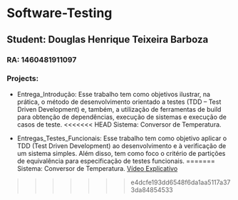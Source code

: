 # Software-Testing
## Student: Douglas Henrique Teixeira Barboza
### RA: 1460481911097
### Projects: 
- Entrega_Introdução: Esse trabalho tem como objetivos ilustrar, na prática, o método de desenvolvimento orientado a testes (TDD – Test Driven Development) e, também, a utilização de ferramentas de build para obtenção de dependências, execução de sistemas e execução de casos de teste. 
<<<<<<< HEAD
 Sistema: Conversor de Temperatura.

- Entregas_Testes_Funcionais: Esse trabalho tem como objetivo aplicar o TDD (Test Driven Development) ao desenvolvimento e à verificação de um sistema simples. Além disso, tem como foco o critério de partições de equivalência para especificação de testes funcionais.
=======
 Sistema: Conversor de Temperatura. [Vídeo Explicativo](https://youtu.be/H9mkTrC9R3A)
>>>>>>> e4dcfe193dd6548f6da1aa5117a373da84854533
